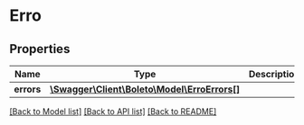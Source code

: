 # Erro

## Properties
Name | Type | Description | Notes
------------ | ------------- | ------------- | -------------
**errors** | [**\Swagger\Client\Boleto\Model\ErroErrors[]**](ErroErrors.md) |  | [optional]

[[Back to Model list]](../../README.md#documentation-for-models) [[Back to API list]](../../README.md#documentation-for-api-endpoints) [[Back to README]](../../README.md)
